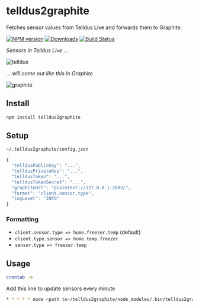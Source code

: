 # telldus2graphite
Fetches sensor values from Telldus Live and forwards them to Graphite.

[![NPM version][npm-image]][npm-url] [![Downloads][downloads-image]][npm-url] [![Build Status][travis-image]][travis-url]

_Sensors in Telldus Live ..._

![telldus](https://cloud.githubusercontent.com/assets/310634/6894530/0ba4f462-d6d7-11e4-8bf1-2e7449637ebc.png)

_... will come out like this in Graphite_

![graphite](https://cloud.githubusercontent.com/assets/310634/6894514/d84d433a-d6d6-11e4-9af2-12a10aa27934.png)

## Install
```bash
npm install telldus2graphite
```

## Setup

```bash
~/.telldus2graphite/config.json
```

```Javascript
{
  "telldusPublicKey": "...",
  "telldusPrivateKey": "...",
  "telldusToken": "...",
  "telldusTokenSecret": "...",
  "graphiteUrl": "plaintext://127.0.0.1:2003/",
  "format": "client.sensor.type",
  "logLevel": "INFO"
}

```

### Formatting
* ``client.sensor.type => home.freezer.temp`` (default)
* ``client.type.sensor => home.temp.freezer``
* ``sensor.type => freezer.temp``


## Usage
```bash
crontab -e
```

Add this line to update sensors every minute
```bash
* * * * * node <path to>/telldus2graphite/node_modules/.bin/telldus2graphite
```

[npm-url]: https://npmjs.org/package/telldus2graphite
[downloads-image]: http://img.shields.io/npm/dm/telldus2graphite.svg
[npm-image]: http://img.shields.io/npm/v/telldus2graphite.svg
[travis-url]: https://travis-ci.org/ashpool/telldus2graphite
[travis-image]: http://img.shields.io/travis/ashpool/telldus2graphite.svg
